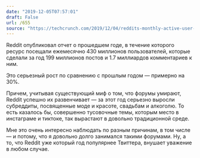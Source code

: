 ```yaml
---
date: "2019-12-05T07:57:01"
draft: False
url: /655
source: "https://techcrunch.com/2019/12/04/reddits-monthly-active-user-base-grew-30-to-reach-430m-in-2019/"
---
```


Reddit опубликовал отчет о прошедшем годе, в течение которого ресурс посещали ежемесячно 430 миллионов пользователей, которые сделали за год 199 миллионов постов и 1.7 миллиардов комментариев к ним.

Это серьезный рост по сравнению с прошлым годом — примерно на 30%. 

Причем, учитывая существующий миф о том, что форумы умирают, Reddit успешно их развенчивает — за этот год серьезно выросли субреддиты, посвященные моде и красоте, свадьбам и алкоголю. То есть казалось бы, совершенно тусовочные темы, которым место в инстаграме и тиктоке, так вырастают в довольно традиционной среде.

Мне это очень интересно наблюдать по разным причинам, в том числе — и потому, что я довольно долго занимался такими форумами. Ну, а то, что Reddit уже который год популярнее Твиттера, внушает уважение в любом случае.
